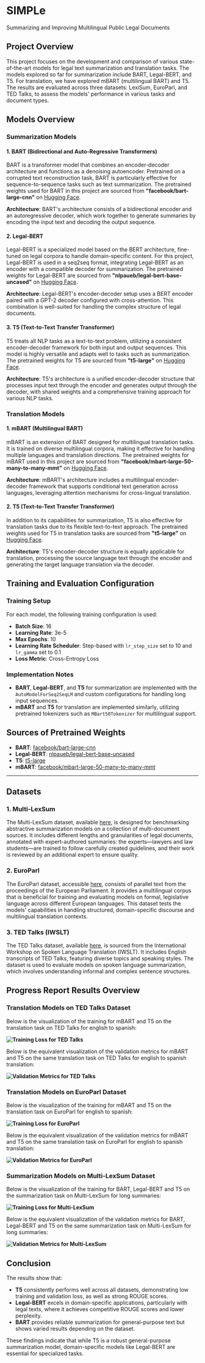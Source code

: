 # SIMPLe

Summarizing and Improving Multilingual Public Legal Documents

## Project Overview

This project focuses on the development and comparison of various state-of-the-art models for legal text summarization and translation tasks. The models explored so far for summarization include BART, Legal-BERT, and T5. For translation, we have explored mBART (multilingual BART) and T5. The results are evaluated across three datasets: LexiSum, EuroParl, and TED Talks, to assess the models' performance in various tasks and document types.

## Models Overview

### Summarization Models

#### 1. **BART (Bidirectional and Auto-Regressive Transformers)**

BART is a transformer model that combines an encoder-decoder architecture and functions as a denoising autoencoder. Pretrained on a corrupted text reconstruction task, BART is particularly effective for sequence-to-sequence tasks such as text summarization. The pretrained weights used for BART in this project are sourced from **"facebook/bart-large-cnn"** on [Hugging Face](https://huggingface.co/facebook/bart-large-cnn).

**Architecture**: BART's architecture consists of a bidirectional encoder and an autoregressive decoder, which work together to generate summaries by encoding the input text and decoding the output sequence.

#### 2. **Legal-BERT**

Legal-BERT is a specialized model based on the BERT architecture, fine-tuned on legal corpora to handle domain-specific content. For this project, Legal-BERT is used in a seq2seq format, integrating Legal-BERT as an encoder with a compatible decoder for summarization. The pretrained weights for Legal-BERT are sourced from **"nlpaueb/legal-bert-base-uncased"** on [Hugging Face](https://huggingface.co/nlpaueb/legal-bert-base-uncased).

**Architecture**: Legal-BERT's encoder-decoder setup uses a BERT encoder paired with a GPT-2 decoder configured with cross-attention. This combination is well-suited for handling the complex structure of legal documents.

#### 3. **T5 (Text-to-Text Transfer Transformer)**

T5 treats all NLP tasks as a text-to-text problem, utilizing a consistent encoder-decoder framework for both input and output sequences. This model is highly versatile and adapts well to tasks such as summarization. The pretrained weights for T5 are sourced from **"t5-large"** on [Hugging Face](https://huggingface.co/t5-large).

**Architecture**: T5's architecture is a unified encoder-decoder structure that processes input text through the encoder and generates output through the decoder, with shared weights and a comprehensive training approach for various NLP tasks.

### Translation Models

#### 1. **mBART (Multilingual BART)**

mBART is an extension of BART designed for multilingual translation tasks. It is trained on diverse multilingual corpora, making it effective for handling multiple languages and translation directions. The pretrained weights for mBART used in this project are sourced from **"facebook/mbart-large-50-many-to-many-mmt"** on [Hugging Face](https://huggingface.co/facebook/mbart-large-50-many-to-many-mmt).

**Architecture**: mBART's architecture includes a multilingual encoder-decoder framework that supports conditional text generation across languages, leveraging attention mechanisms for cross-lingual translation.

#### 2. **T5 (Text-to-Text Transfer Transformer)**

In addition to its capabilities for summarization, T5 is also effective for translation tasks due to its flexible text-to-text approach. The pretrained weights used for T5 in translation tasks are sourced from **"t5-large"** on [Hugging Face](https://huggingface.co/t5-large).

**Architecture**: T5's encoder-decoder structure is equally applicable for translation, processing the source language text through the encoder and generating the target language translation via the decoder.

## Training and Evaluation Configuration

### Training Setup

For each model, the following training configuration is used:

-   **Batch Size**: 16
-   **Learning Rate**: 3e-5
-   **Max Epochs**: 10
-   **Learning Rate Scheduler**: Step-based with `lr_step_size` set to 10 and `lr_gamma` set to 0.1
-   **Loss Metric**: Cross-Entropy Loss

### Implementation Notes

-   **BART**, **Legal-BERT**, and **T5** for summarization are implemented with the `AutoModelForSeq2SeqLM` and custom configurations for handling long input sequences.
-   **mBART** and **T5** for translation are implemented similarly, utilizing pretrained tokenizers such as `MBart50Tokenizer` for multilingual support.

## Sources of Pretrained Weights

-   **BART**: [facebook/bart-large-cnn](https://huggingface.co/facebook/bart-large-cnn)
-   **Legal-BERT**: [nlpaueb/legal-bert-base-uncased](https://huggingface.co/nlpaueb/legal-bert-base-uncased)
-   **T5**: [t5-large](https://huggingface.co/t5-large)
-   **mBART**: [facebook/mbart-large-50-many-to-many-mmt](https://huggingface.co/facebook/mbart-large-50-many-to-many-mmt)

---

## Datasets

### 1. **Multi-LexSum**

The Multi-LexSum dataset, available [here](https://huggingface.co/datasets/allenai/multi_lexsum), is designed for benchmarking abstractive summarization models on a collection of multi-document sources. It includes different lengths and granularities of legal documents, annotated with expert-authored summaries: the experts—lawyers and law students—are trained to follow carefully created guidelines, and their work is reviewed by an additional expert to ensure quality.

### 2. **EuroParl**

The EuroParl dataset, accessible [here](https://huggingface.co/datasets/Helsinki-NLP/europarl), consists of parallel text from the proceedings of the European Parliament. It provides a multilingual corpus that is beneficial for training and evaluating models on formal, legislative language across different European languages. This dataset tests the models' capabilities in handling structured, domain-specific discourse and multilingual translation contexts.

### 3. **TED Talks (IWSLT)**

The TED Talks dataset, available [here](https://huggingface.co/datasets/IWSLT/ted_talks_iwslt), is sourced from the International Workshop on Spoken Language Translation (IWSLT). It includes English transcripts of TED Talks, featuring diverse topics and speaking styles. The dataset is used to evaluate models on spoken language summarization, which involves understanding informal and complex sentence structures.

## Progress Report Results Overview

### Translation Models on TED Talks Dataset

Below is the visualization of the training for mBART and T5 on the translation task on TED Talks for english to spanish:

**![Training Loss for TED Talks](figures/ted_talks.png)**

Below is the equivalent visualization of the validation metrics for mBART and T5 on the same translation task on TED Talks for english to spanish translation:

**![Validation Metrics for TED Talks](figures/ted_talks_metrics.png)**

### Translation Models on EuroParl Dataset

Below is the visualization of the training for mBART and T5 on the translation task on EuroParl for english to spanish:

**![Training Loss for EuroParl](figures/europarl_training.png)**

Below is the equivalent visualization of the validation metrics for mBART and T5 on the same translation task on EuroParl for english to spanish translation:

**![Validation Metrics for EuroParl](figures/europarl.png)**

### Summarization Models on Multi-LexSum Dataset

Below is the visualization of the training for BART, Legal-BERT and T5 on the summarization task on Multi-LexSum for long summaries:

**![Training Loss for Multi-LexSum](figures/summary_training.png)**

Below is the equivalent visualization of the validation metrics for BART, Legal-BERT and T5 on the same summarization task on Multi-LexSum for long summaries:

**![Validation Metrics for Multi-LexSum](figures/summary.png)**

## Conclusion

The results show that:

-   **T5** consistently performs well across all datasets, demonstrating low training and validation loss, as well as strong ROUGE scores.
-   **Legal-BERT** excels in domain-specific applications, particularly with legal texts, where it achieves competitive ROUGE scores and lower perplexity.
-   **BART** provides reliable summarization for general-purpose text but shows varied results depending on the dataset.

These findings indicate that while T5 is a robust general-purpose summarization model, domain-specific models like Legal-BERT are essential for specialized tasks.
